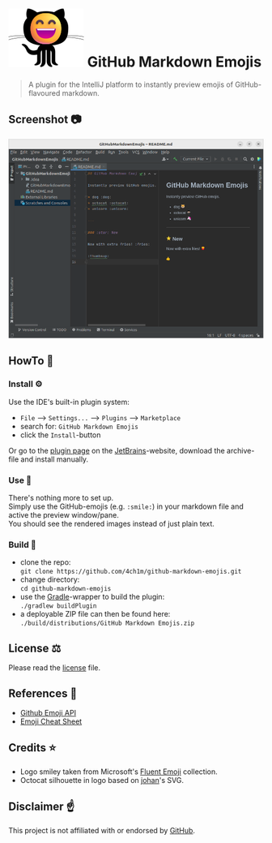 # ![Octomoji](src/main/resources/META-INF/pluginIcon.png) GitHub Markdown Emojis
> A plugin for the IntelliJ platform to instantly preview emojis of GitHub-flavoured markdown.

## Screenshot :camera:

![screenshot](screenshot.png)

## HowTo :book:

### Install :gear:

Use the IDE's built-in plugin system:

* `File` --> `Settings...` --> `Plugins` --> `Marketplace`
* search for: `GitHub Markdown Emojis`
* click the `Install`-button

Or go to the [plugin page](https://plugins.jetbrains.com/plugin/20705) on the [JetBrains](https://www.jetbrains.com)-website, download the archive-file and install manually.

### Use :partying_face:

There's nothing more to set up.  
Simply use the GitHub-emojis (e.g. `:smile:`) in your markdown file and active the preview window/pane.  
You should see the rendered images instead of just plain text.

### Build :hammer:

* clone the repo:  
`git clone https://github.com/4ch1m/github-markdown-emojis.git`
* change directory:  
`cd github-markdown-emojis`
* use the [Gradle](https://gradle.org)-wrapper to build the plugin:  
`./gradlew buildPlugin`
* a deployable ZIP file can then be found here:  
`./build/distributions/GitHub Markdown Emojis.zip`

## License :balance_scale:

Please read the [license](LICENSE) file.

## References :link:

* [Github Emoji API](https://api.github.com/emojis)
* [Emoji Cheat Sheet](https://github.com/ikatyang/emoji-cheat-sheet)

## Credits :star:

* Logo smiley taken from Microsoft's [Fluent Emoji](https://github.com/microsoft/fluentui-emoji) collection.
* Octocat silhouette in logo based on [johan](https://gist.github.com/johan/1007813)'s SVG.

## Disclaimer :point_up:

This project is not affiliated with or endorsed by [GitHub](https://github.com).
